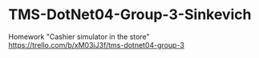 # TMS-DotNet04-Group-3-Sinkevich
 Homework "Cashier simulator in the store"
 https://trello.com/b/xM03iJ3f/tms-dotnet04-group-3
